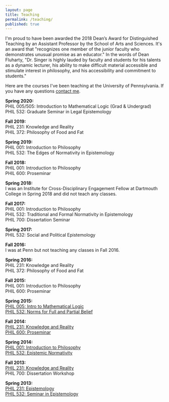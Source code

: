 ```yaml
---
layout: page
title: Teaching
permalink: /teaching/
published: true
---
```


I'm proud to have been awarded the 2018 Dean’s Award for Distinguished Teaching by an Assistant Professor by the School of Arts and Sciences. It's an award that "recognizes one member of the junior faculty who demonstrates unusual promise as an educator." In the words of Dean Fluharty, "Dr. Singer is highly lauded by faculty and students for his talents as a dynamic lecturer, his ability to make difficult material accessible and stimulate interest in philosophy, and his accessibility and commitment to students."

Here are the courses I've been teaching at the University of Pennsylvania. If you have any questions [contact me](http://www.danieljsinger.com/#contact).


**Spring 2020:**  
PHIL 005/505: Introduction to Mathematical Logic (Grad & Undergrad)  
PHIL 532: Graduate Seminar in Legal Epistemology  

**Fall 2019:**  
PHIL 231: Knowledge and Reality  
PHIL 372: Philosophy of Food and Fat  

**Spring 2019:**  
PHIL 001: Introduction to Philosophy  
PHIL 532: The Edges of Normativity in Epistemology  

**Fall 2018:**  
PHIL 001: Introduction to Philosophy   
PHIL 600: Proseminar  

**Spring 2018:**  
I was an Institute for Cross-Disciplinary Engagement Fellow at Dartmouth College in Spring 2018 and did not teach any classes.  

**Fall 2017:**  
PHIL 001: Introduction to Philosophy  
PHIL 532: Traditional and Formal Normativity in Epistemology  
PHIL 700: Dissertation Seminar  

**Spring 2017:**  
PHIL 532: Social and Political Epistemology  

**Fall 2016:**  
I was at Penn but not teaching any classes in Fall 2016.  

**Spring 2016:**  
PHIL 231: Knowledge and Reality  
PHIL 372: Philosophy of Food and Fat  

**Fall 2015:**  
PHIL 001: Introduction to Philosophy  
PHIL 600: Proseminar  

**Spring 2015:**  
[PHIL 005: Intro to Mathematical Logic](https://www.dropbox.com/s/hjiryurubsa9lok/PHIL%20005%20Syllabus.pdf?dl=0)  
[PHIL 532: Norms for Full and Partial Belief](https://canvas.upenn.edu/courses/1265323/assignments/syllabus)  

**Fall 2014:**  
[PHIL 231: Knowledge and Reality](https://canvas.upenn.edu/courses/1253178)  
[PHIL 600: Proseminar](https://canvas.upenn.edu/courses/1253180)  

**Spring 2014:**  
[PHIL 001: Introduction to Philosophy](https://upenn.instructure.com/courses/1205840)  
[PHIL 532: Epistemic Normativity](https://upenn.instructure.com/courses/1205847)  

**Fall 2013:**  
[PHIL 231: Knowledge and Reality](https://upenn.instructure.com/courses/1138656)  
PHIL 700: Dissertation Workshop  

**Spring 2013:**  
[PHIL 231: Epistemology](https://upenn.instructure.com/courses/954128)  
[PHIL 532: Seminar in Epistemology](http://www.danieljsinger.com/teaching/KAILSyllabus.pdf)
